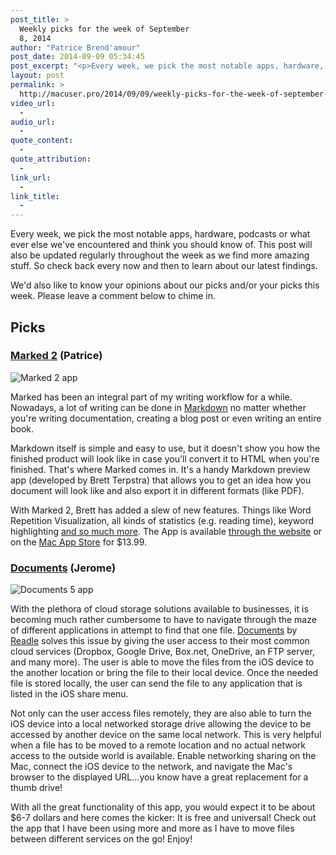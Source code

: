 ```yaml
---
post_title: >
  Weekly picks for the week of September
  8, 2014
author: "Patrice Brend'amour"
post_date: 2014-09-09 05:34:45
post_excerpt: "<p>Every week, we pick the most notable apps, hardware, podcasts or what ever else we've encountered and think you should know of. This post will also be updated regularly throughout the week as we find more amazing stuff. So check back every now and then to learn about our latest findings.</p><p> </p><p>This weeks picks:</p><ul><li>Documents 5 by Readdle</li><li>Marked 2 by Brett Terpstra</li></ul>"
layout: post
permalink: >
  http://macuser.pro/2014/09/09/weekly-picks-for-the-week-of-september-8-2014/
video_url:
  - 
audio_url:
  - 
quote_content:
  - 
quote_attribution:
  - 
link_url:
  - 
link_title:
  - 
---
```

Every week, we pick the most notable apps, hardware, podcasts or what ever else we've encountered and think you should know of. This post will also be updated regularly throughout the week as we find more amazing stuff. So check back every now and then to learn about our latest findings.

We'd also like to know your opinions about our picks and/or your picks this week. Please leave a comment below to chime in.


## Picks

### [Marked 2](http://marked2app.com) (Patrice)

![Marked 2 app][marked]

Marked has been an integral part of my writing workflow for a while. Nowadays, a lot of writing can be done in [Markdown](http://daringfireball.net/projects/markdown/basics) no matter whether you're writing documentation, creating a blog post or even writing an entire book. 

Markdown itself is simple and easy to use, but it doesn't show you how the finished product will look like in case you'll convert it to HTML when you're finished. That's where Marked comes in. It's a handy Markdown preview app (developed by Brett Terpstra) that allows you to get an idea how you document will look like and also export it in different formats (like PDF).

With Marked 2, Brett has added a slew of new features. Things like Word Repetition Visualization, all kinds of statistics (e.g. reading time), keyword highlighting [and so much more](http://marked2app.com/help/Whats_New.html#marked2). The App is available [through the website](http://marked2app.com) or on the [Mac App Store](https://itunes.apple.com/us/app/marked-2/id890031187?l=en&mt=12&at=1l3vb3F) for $13.99.

### [Documents](https://itunes.apple.com/us/app/documents-5-fast-pdf-reader/id364901807?mt=8&uo=4&at=1l3v3UY) (Jerome)

![Documents 5 app][documents]

With the plethora of cloud storage solutions available to businesses, it is becoming much
rather cumbersome to have to navigate through the maze of different applications in attempt to find that one file. [Documents](https://itunes.apple.com/us/app/documents-5-fast-pdf-reader/id364901807?mt=8&uo=4&at=1l3v3UY) by [Readle](https://readdle.com) solves this issue by giving the user access to their most common cloud services (Dropbox, Google Drive, Box.net, OneDrive, an FTP server, and many more).  The user is able to move the files from the iOS device to the another location or bring the file to their local device.  Once the needed file is stored locally, the user can send the file to any application that is listed in the iOS share menu.  

Not only can the user access files remotely, they are also able to turn the iOS device into a local networked storage drive allowing the device to be accessed by another device on the same local network.  This is very helpful when a file has to be moved to a remote location and no actual network access to the outside world is available.  Enable networking sharing on the Mac, connect the iOS device to the network, and navigate the Mac's browser to the displayed URL...you know have a great replacement for a thumb drive!

With all the great functionality of this app, you would expect it to be about $6-7 dollars and here comes the kicker:  It is free and universal!  Check out the app that I have been using more and more as I have to move files between different services on the go!  Enjoy!


[marked]: /wp-content/uploads/2014/09/img3.png "Marked 2"
[documents]: /wp-content/uploads/2014/09/readdle_documents.png "Readdle - Documents 5"
